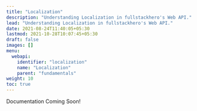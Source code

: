 ```yaml
---
title: "Localization"
description: "Understanding Localization in fullstackhero's Web API."
lead: "Understanding Localization in fullstackhero's Web API."
date: 2021-08-24T11:40:05+05:30
lastmod: 2021-10-28T10:07:45+05:30
draft: false
images: []
menu:
  webapi:
    identifier: "localization"
    name: "Localization"
    parent: "fundamentals"
weight: 10
toc: true
---
```


Documentation Coming Soon!
